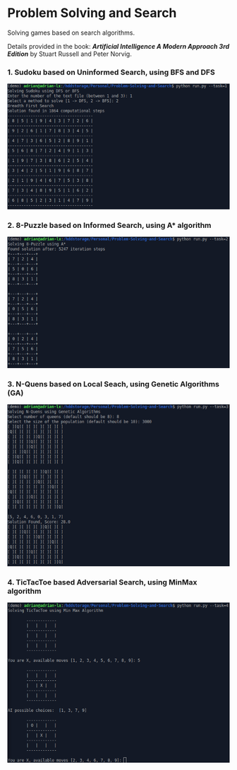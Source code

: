 # Problem Solving and Search
Solving games based on search algorithms. 

Details provided in the book: ***Artificial Intelligence A Modern Approach 3rd Edition*** by Stuart Russell and Peter Norvig.

### 1. Sudoku based on Uninformed Search, using BFS and DFS
![](https://github.com/AdrianIordache/Problem-Solving-and-Search/blob/master/images/task-1.png)
### 2. 8-Puzzle based on Informed Search, using A* algorithm
![](https://github.com/AdrianIordache/Problem-Solving-and-Search/blob/master/images/task-2.png)
### 3. N-Quens based on Local Seach, using Genetic Algorithms (GA)
![](https://github.com/AdrianIordache/Problem-Solving-and-Search/blob/master/images/task-3.png)
### 4. TicTacToe based Adversarial Search, using MinMax algorithm
![](https://github.com/AdrianIordache/Problem-Solving-and-Search/blob/master/images/task-4.png)
